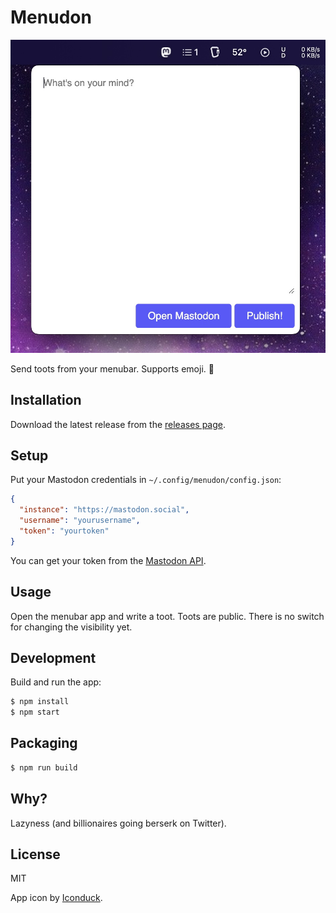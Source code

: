 # Menudon

![Screenshot](assets/screenshot.jpg)

Send toots from your menubar. Supports emoji. 🐘

## Installation

Download the latest release from the [releases page](https://github.com/mre/menudon/releases).

## Setup

Put your Mastodon credentials in `~/.config/menudon/config.json`:

```json
{
  "instance": "https://mastodon.social",
  "username": "yourusername",
  "token": "yourtoken"
}
```

You can get your token from the [Mastodon API](https://mastodon.social/settings/applications).

## Usage

Open the menubar app and write a toot.
Toots are public. There is no switch for changing the visibility yet.

## Development

Build and run the app:

```bash
$ npm install
$ npm start
```

## Packaging

```bash
$ npm run build
```

## Why?

Lazyness (and billionaires going berserk on Twitter).

## License

MIT

App icon by [Iconduck](https://iconduck.com/icons/1891/mastodon).
